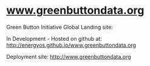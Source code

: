 www.greenbuttondata.org
=======================

Green Button Initiative Global Landing site:

In Development - Hosted on github at: http://energyos.github.io/www.greenbuttondata.org

Deployment site:  http://www.greenbuttondata.org

